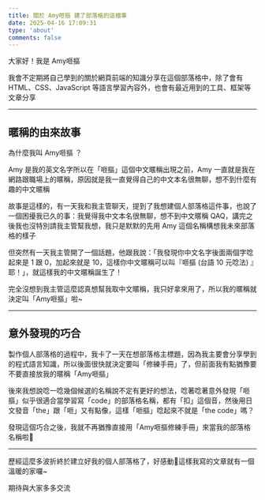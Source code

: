 ```yaml
---
title: 關於 Amy咂摳 建了部落格的這檔事
date: 2025-04-16 17:09:31
type: 'about'
comments: false
---
```


大家好！我是 Amy咂摳

我會不定期將自己學到的關於網頁前端的知識分享在這個部落格中，除了會有 HTML、CSS、JavaScript 等語言學習內容外，也會有最近用到的工具、框架等文章分享

---

## 暱稱的由來故事

為什麼我叫 Amy咂摳 ？

Amy 是我的英文名字所以在「咂摳」這個中文暱稱出現之前，Amy 一直就是我在網路跟職場上的暱稱，原因就是我一直覺得自己的中文本名很無聊，想不到什麼有趣的中文暱稱

故事是這樣的，有一天我和我主管聊天，提到了我想建個人部落格這件事，也說了一個困擾我已久的事：我覺得我中文本名很無聊，想不到中文暱稱 QAQ，講完之後我也沒特別請我主管幫我想，我只是默默的先用 Amy 這個名稱構想我未來部落格的樣子

但突然有一天我主管開了一個話題，他跟我說：「我發現你中文名字後面兩個字唸起來是 1 跟 0，加起來就是 10，這樣你中文暱稱可以叫『咂摳 (台語 10 元唸法) 』耶！」，就這樣我的中文暱稱誕生了！

完全沒想到我主管這麼認真想幫我取中文暱稱，我只好拿來用了，所以我的暱稱就決定叫「Amy咂摳」啦~

---

## 意外發現的巧合

製作個人部落格的過程中，我卡了一天在想部落格主標題，因為我主要會分享學到的程式語言知識，所以後面很快就決定要叫「修練手冊」了，但前面我有點猶豫要不要直接放我的暱稱「Amy咂摳」

後來我想說唸一唸幾個候選的名稱說不定有更好的想法，唸著唸著意外發現「咂摳」似乎很適合當學習寫「code」的部落格名稱，都有「扣」這個音，然後用日文發音「the」跟「咂」又有點像，這樣「咂摳」唸起來不就是「the code」嗎？

發現這個巧合之後，我就不再猶豫直接用「Amy咂摳修練手冊」來當我的部落格名稱啦🎉

---

歷經這麼多波折終於建立好我的個人部落格了，好感動🥲這樣我寫的文章就有一個溫暖的家囉~

期待與大家多多交流
